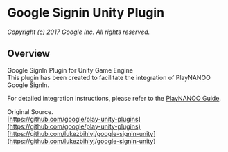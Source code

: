 # Google Signin Unity Plugin 
_Copyright (c) 2017 Google Inc. All rights reserved._

## Overview 
Google SignIn Plugin for Unity Game Engine  
This plugin has been created to facilitate the integration of PlayNANOO Google SignIn.  
  
For detailed integration instructions, please refer to the [PlayNANOO Guide](https://document.playnanoo.com/plugin/account/google/account-google-signin).  
   
Original Source.  
[https://github.com/google/play-unity-plugins](https://github.com/google/play-unity-plugins)   
[https://github.com/lukezbihlyj/google-signin-unity](https://github.com/lukezbihlyj/google-signin-unity)  
